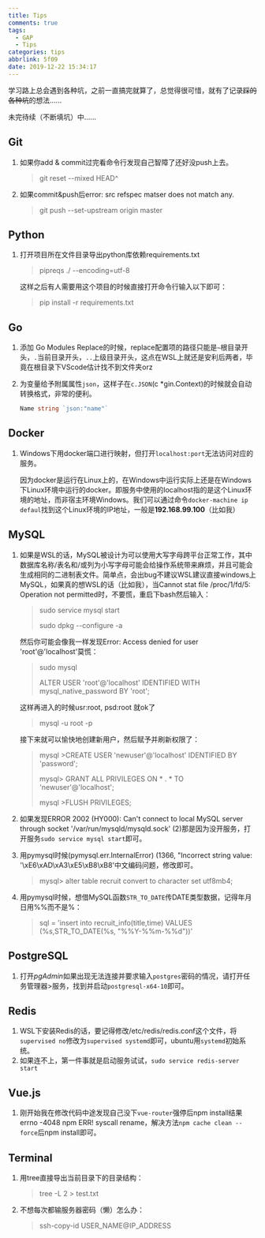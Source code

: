 ```yaml
---
title: Tips
comments: true
tags:
  - GAP
  - Tips
categories: tips
abbrlink: 5f09
date: 2019-12-22 15:34:17
---
```


学习路上总会遇到各种坑，之前一直搞完就算了，总觉得很可惜，就有了记录~~踩的各种坑~~的想法......

未完待续（不断填坑）中......<!-- More -->

## Git

1. 如果你add & commit过完看命令行发现自己智障了还好没push上去。

   > git reset --mixed HEAD^

2. 如果commit&push后error: src refspec matser does not match any.

   > git push --set-upstream origin master

## Python

1. 打开项目所在文件目录导出python库依赖requirements.txt

   > pipreqs ./ --encoding=utf-8

   这样之后有人需要用这个项目的时候直接打开命令行输入以下即可：

   > pip install -r requirements.txt

## Go

1. 添加 Go Modules Replace的时候，replace配置项的路径只能是`~`根目录开头，`.`当前目录开头，`..`上级目录开头，这点在WSL上就还是安利后两者，毕竟在根目录下VScode估计找不到文件夹orz

2. 为变量给予附属属性`json`，这样子在`c.JSON`(c *gin.Context)的时候就会自动转换格式，非常的便利。
   ```go
   Name string `json:"name"`
   ```

## Docker

1. Windows下用docker端口进行映射，但打开`localhost:port`无法访问对应的服务。

    因为docker是运行在Linux上的，在Windows中运行实际上还是在Windows下Linux环境中运行的docker。即服务中使用的localhost指的是这个Linux环境的地址，而非宿主环境Windows。我们可以通过命令`docker-machine ip defaul`找到这个Linux环境的IP地址，一般是**192.168.99.100**（比如我）

## MySQL

1. 如果是WSL的话，MySQL被设计为可以使用大写字母跨平台正常工作，其中数据库名称/表名和/或列为小写字母可能会给操作系统带来麻烦，并且可能会生成相同的二进制表文件。简单点，会出bug不建议WSL建议直接windows上MySQL，如果真的想WSL的话（比如我），当Cannot stat file /proc/1/fd/5: Operation not permitted时，不要慌，重启下bash然后输入：

   > sudo service mysql start
   >
   > sudo dpkg --configure -a
   
   然后你可能会像我一样发现Error: Access denied for user 'root'@'localhost'莫慌：
   
   > sudo mysql
   >
   > ALTER USER 'root'@'localhost' IDENTIFIED WITH mysql_native_password BY 'root';
   
   这样再进入的时候usr:root, psd:root 就ok了
   
   > mysql -u root -p

   接下来就可以愉快地创建新用户，然后赋予并刷新权限了：
   
   > mysql >CREATE USER 'newuser'@'localhost' IDENTIFIED BY 'password';
   > 
   > mysql> GRANT ALL PRIVILEGES ON * . * TO 'newuser'@'localhost';
   > 
   > mysql >FLUSH PRIVILEGES;
   
2. 如果发现ERROR 2002 (HY000): Can't connect to local MySQL server through socket '/var/run/mysqld/mysqld.sock' (2)那是因为没开服务，打开服务`sudo service mysql start`即可。

3. 用pymysql时候(pymysql.err.InternalError) (1366, "Incorrect string value: '\\xE6\\xAD\\xA3\\xE5\\xB8\\xB8'中文编码问题，修改即可。 
   
   > mysql> alter table recruit convert to character set utf8mb4; 
   
4. 用pymysql时候，想借MySQL函数`STR_TO_DATE`传DATE类型数据，记得年月日用%%而不是%：

   > sql = 'insert into recruit_info(title,time) VALUES (%s,STR_TO_DATE(%s, "%%Y-%%m-%%d"))'

## PostgreSQL

1. 打开*pgAdmin*如果出现无法连接并要求输入`postgres`密码的情况，请打开任务管理器>服务，找到并启动`postgresql-x64-10`即可。

## Redis

1. WSL下安装Redis的话，要记得修改/etc/redis/redis.conf这个文件，将`supervised no`修改为`supervised systemd`即可，ubuntu用`systemd`初始系统。
2. 如果连不上，第一件事就是启动服务试试，`sudo service redis-server start`

## Vue.js

1. 刚开始我在修改代码中途发现自己没下`vue-router`强停后npm install结果errno -4048 npm ERR! syscall rename，解决方法`npm cache clean --force`后npm install即可。

## Terminal

1. 用tree直接导出当前目录下的目录结构：

   > tree -L 2 > test.txt

2. 不想每次都输服务器密码（懒）怎么办：

   > ssh-copy-id USER_NAME@IP_ADDRESS